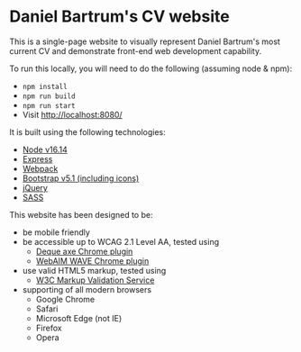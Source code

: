 # Daniel Bartrum's CV website

This is a single-page website to visually represent Daniel Bartrum's most current CV and demonstrate front-end web development capability.

To run this locally, you will need to do the following (assuming node & npm):
- `npm install`
- `npm run build`
- `npm run start`
- Visit [http://localhost:8080/](http://localhost:8080/)

It is built using the following technologies:
- [Node v16.14](https://nodejs.org/)
- [Express](https://expressjs.com/)
- [Webpack](https://webpack.js.org/)
- [Bootstrap v5.1 (including icons)](https://getbootstrap.com/docs/5.1/getting-started/introduction/)
- [jQuery](https://jquery.com/)
- [SASS](https://sass-lang.com/)

This website has been designed to be:
- be mobile friendly
- be accessible up to WCAG 2.1 Level AA, tested using
  - [Deque axe Chrome plugin](https://www.deque.com/axe/)
  - [WebAIM WAVE Chrome plugin](https://wave.webaim.org/ "Web Accessibility Evaluation Tool")
- use valid HTML5 markup, tested using
  - [W3C Markup Validation Service](https://validator.w3.org/)
- supporting of all modern browsers
  - Google Chrome
  - Safari
  - Microsoft Edge (not IE)
  - Firefox
  - Opera